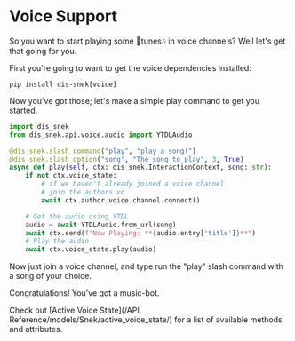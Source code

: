 # Voice Support

So you want to start playing some 🎵tunes🎶 in voice channels? Well let's get that going for you.

First you're going to want to get the voice dependencies installed:
```
pip install dis-snek[voice]
```
Now you've got those; let's make a simple play command to get you started.

```python
import dis_snek
from dis_snek.api.voice.audio import YTDLAudio

@dis_snek.slash_command("play", "play a song!")
@dis_snek.slash_option("song", "The song to play", 3, True)
async def play(self, ctx: dis_snek.InteractionContext, song: str):
    if not ctx.voice_state:
        # if we haven't already joined a voice channel
        # join the authors vc
        await ctx.author.voice.channel.connect()

    # Get the audio using YTDL
    audio = await YTDLAudio.from_url(song)
    await ctx.send(f"Now Playing: **{audio.entry['title']}**")
    # Play the audio
    await ctx.voice_state.play(audio)
```

Now just join a voice channel, and type run the "play" slash command with a song of your choice.

Congratulations! You've got a music-bot.

Check out [Active Voice State](/API Reference/models/Snek/active_voice_state/) for a list of available methods and attributes.
